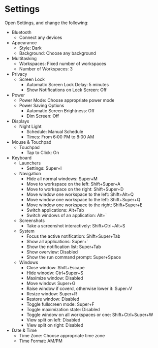# Settings

Open Settings, and change the following:

- Bluetooth
	- Connect any devices
- Appearance
	- Style: Dark
	- Background: Choose any background
- Multitasking
	- Workspaces: Fixed number of workspaces
    - Number of Workspaces: 3
- Privacy
	- Screen Lock
		- Automatic Screen Lock Delay: 5 minutes
		- Show Notifications on Lock Screen: Off
- Power
	- Power Mode: Choose appropriate power mode
    - Power Saving Options
        - Automatic Screen Brightness: Off
        - Dim Screen: Off
- Displays
    - Night Light
        - Schedule: Manual Schedule
        - Times: From 6:00 PM to 8:00 AM
- Mouse & Touchpad
	- Touchpad
		- Tap to Click: On
- Keyboard
    - Launchers
        - Settings: Super+I
	- Navigation
		- Hide all normal windows: Super+M
        - Move to workspace on the left: Shift+Super+A
        - Move to workspace on the right: Shift+Super+D
        - Move window one workspace to the left: Shift+Alt+Q
        - Move window one workspace to the left: Shift+Super+Q
        - Move window one workspace to the right: Shift+Super+E
        - Switch applications: Alt+Tab
        - Switch windows of an application: Alt+`
	- Screenshots
		- Take a screenshot interactively: Shift+Ctrl+Alt+S
	- System
        - Focus the active notification: Shift+Super+Tab
        - Show all applications: Super+`
        - Show the notification list: Super+Tab
        - Show overview: Disabled
        - Show the run command prompt: Super+Space
    - Windows
        - Close window: Shift+Escape
        - Hide winodw: Ctrl+Super+S
        - Maximize window: Disabled
        - Move window: Super+G
        - Raise window if coverd, otherwise lower it: Super+V
        - Resize window: Super+R
        - Restore window: Disabled
        - Toggle fullscreen mode: Super+F
        - Toggle maximization state: Disabled
        - Toggle window on all workspaces or one: Shift+Ctrl+Super+W
        - View split on left: Disabled
        - View split on right: Disabled
- Date & Time
	- Time Zone: Choose appropriate time zone
    - Time Format: AM/PM
